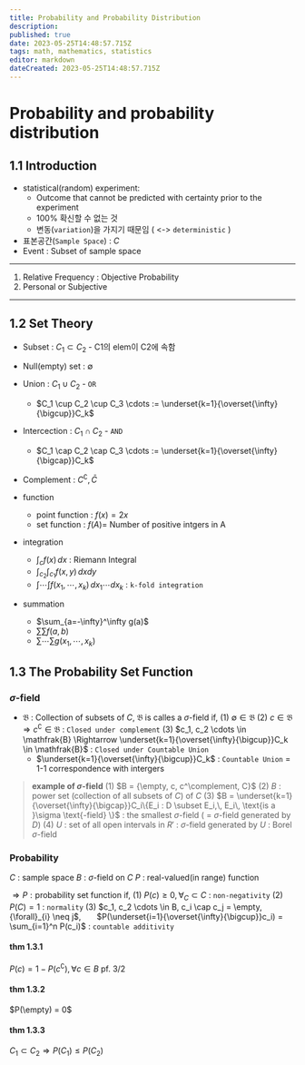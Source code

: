 ```yaml
---
title: Probability and Probability Distribution
description: 
published: true
date: 2023-05-25T14:48:57.715Z
tags: math, mathematics, statistics
editor: markdown
dateCreated: 2023-05-25T14:48:57.715Z
---
```


# Probability and probability distribution
## 1.1 Introduction
- statistical(random) experiment:
	- Outcome that cannot be predicted with certainty prior to the experiment
  - 100% 확신할 수 없는 것
  - 변동(`variation`)을 가지기 때문임 ( <-> `deterministic` )
- 표본공간(`Sample Space`) : $C$
- Event : Subset of sample space

---

1. Relative Frequency : Objective Probability
2. Personal or Subjective 

---

## 1.2 Set Theory
- Subset : $C_1 \subset C_2$ - C1의 elem이 C2에 속함
- Null(empty) set : $\emptyset$
- Union : $C_1 \cup C_2$  - `OR`
	- $C_1 \cup C_2 \cup C_3 \cdots := \underset{k=1}{\overset{\infty}{\bigcup}}C_k$
- Intercection : $C_1 \cap C_2$ - `AND`
  - $C_1 \cap C_2 \cap C_3 \cdots := \underset{k=1}{\overset{\infty}{\bigcap}}C_k$
- Complement : $C^\complement, \bar{C}$

- function
	- point function : $f(x) = 2x$
  - set function : $f(A) =$ Number of positive intgers in A
- integration
  - $\int_{c} f(x)\, dx$ : Riemann Integral
  - $\int_{c_2} \int_{c_1} f(x,y)\, dx dy$
  - $\int \cdots \int f(x_1, \cdots, x_k)\, dx_1 \cdots dx_k$ : `k-fold integration`
- summation
	- $\sum_{a=-\infty}^\infty g(a)$
  - $\sum \sum f(a,b)$
  - $\sum \cdots \sum g(x_1, \cdots, x_k)$
  
## 1.3 The Probability Set Function
### $\sigma$-field
- $\mathfrak{B}$ : Collection of subsets of $C$, 
$\mathfrak{B}$ is calles a $\sigma$-field if,
(1) $\emptyset \in \mathfrak{B}$
(2) $c \in \mathfrak{B} \Rightarrow c^\complement \in \mathfrak{B}$ : `Closed under complement`
(3) $c_1, c_2 \cdots \in \mathfrak{B} \Rightarrow  \underset{k=1}{\overset{\infty}{\bigcup}}C_k \in \mathfrak{B}$ : `Closed under Countable Union`
  - $\underset{k=1}{\overset{\infty}{\bigcup}}C_k$ : `Countable Union` = 1-1 correspondence with intergers

> **example of $\sigma$-field**
  (1) $B = {\empty, c, c^\complement, C}$
  (2) $B$ : power set (collection of all subsets of $C$) of $C$
  (3) $B = \underset{k=1}{\overset{\infty}{\bigcap}}C_i\{E_i : D \subset E_i,\, E_i\, \text{is a }\sigma \text{-field} \}$ 
  : the smallest $\sigma$-field ( = $\sigma$-field generated by $D$)
	(4) $U$ : set of all open intervals in $R'$
  : $\sigma$-field generated by $U$ : Borel $\sigma$-field

### Probability
$C$ : sample space
$B$ : $\sigma$-field on $C$
$P$ : real-valued(in range) function

$\Rightarrow P : \text{probability set function}$ if,
(1) $P(c) \ge 0, {\forall}_{C} \subset C$ : `non-negativity`
(2) $P(C) = 1$ : `normality`
(3) $c_1, c_2 \cdots \in B, c_i \cap c_j = \empty, {\forall}_{i} \neq j$,
&nbsp;&nbsp;&nbsp;&nbsp;&nbsp; $P(\underset{i=1}{\overset{\infty}{\bigcup}}c_i) = \sum_{i=1}^n P(c_i)$ : `countable additivity`

#### thm 1.3.1
$P(c) = 1 - P(c^\complement), {\forall}c \in B$
pf. 3/2

#### thm 1.3.2
$P(\empty) = 0$

#### thm 1.3.3
$C_1 \subset C_2 \Rightarrow P(C_1) \le P(C_2)$









